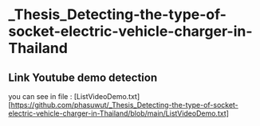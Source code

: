 # _Thesis_Detecting-the-type-of-socket-electric-vehicle-charger-in-Thailand

## Link Youtube demo detection

you can see in file : [ListVideoDemo.txt][https://github.com/phasuwut/_Thesis_Detecting-the-type-of-socket-electric-vehicle-charger-in-Thailand/blob/main/ListVideoDemo.txt]

